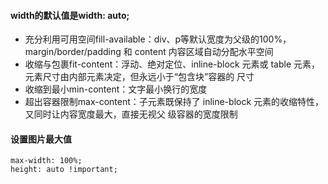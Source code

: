 #### width的默认值是width: auto;
* 充分利用可用空间fill-available：div、p等默认宽度为父级的100%，margin/border/padding
和 content 内容区域自动分配水平空间
* 收缩与包裹fit-content：浮动、绝对定位、inline-block 元素或 table 元素，元素尺寸由内部元素决定，但永远小于“包含块”容器的
尺寸
* 收缩到最小min-content：文字最小换行的宽度
* 超出容器限制max-content：子元素既保持了 inline-block 元素的收缩特性，又同时让内容宽度最大，直接无视父
级容器的宽度限制

#### 设置图片最大值
```
max-width: 100%;
height: auto !important;
```

